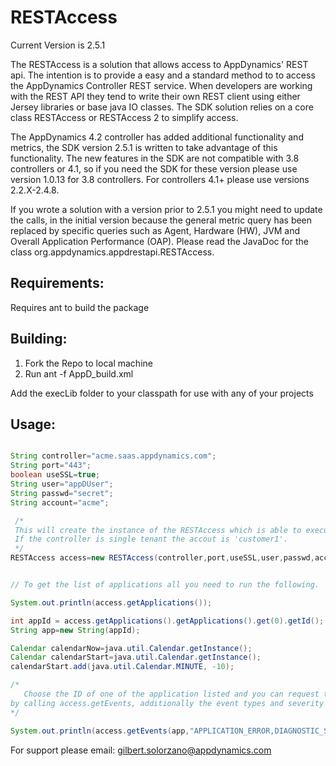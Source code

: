 RESTAccess
===========

Current Version is 2.5.1

The RESTAccess is a solution that allows access to AppDynamics' REST api. The intention is to provide 
a easy and a standard method to to access the AppDynamics Controller REST service. When developers 
are working with the REST API they tend to write their own REST client using either Jersey libraries or 
base java IO classes. The SDK solution relies on a core class RESTAccess or RESTAccess 2 to 
simplify access.

The AppDynamics 4.2 controller has added additional functionality and metrics, the SDK version 2.5.1 
is written to take advantage of this functionality. The new features in the SDK are not compatible with 
3.8 controllers or 4.1, so if you need the SDK for these version please use version 1.0.13 for 3.8 
controllers. For controllers 4.1+ please use versions 2.2.X-2.4.8.

If you wrote a solution with a version prior to 2.5.1 you might need to update the calls, in the initial
version because the general metric query has been replaced by specific queries such as Agent, 
Hardware (HW), JVM and Overall Application Performance (OAP). Please read the JavaDoc for the class
org.appdynamics.appdrestapi.RESTAccess.

Requirements:
------------
Requires ant to build the package

Building:
--------
1. Fork the Repo to local machine
2. Run ant -f AppD_build.xml

Add the execLib folder to your classpath for use with any of your projects

Usage:
-----

```java

String controller="acme.saas.appdynamics.com";
String port="443";
boolean useSSL=true;
String user="appDUser";
String passwd="secret";
String account="acme";

 /*
 This will create the instance of the RESTAccess which is able to execute REST calls.
 If the controller is single tenant the accout is 'customer1'.
 */
RESTAccess access=new RESTAccess(controller,port,useSSL,user,passwd,account);


// To get the list of applications all you need to run the following.

System.out.println(access.getApplications());

int appId = access.getApplications().getApplications().get(0).getId();
String app=new String(appId);

Calendar calendarNow=java.util.Calendar.getInstance();
Calendar calendarStart=java.util.Calendar.getInstance();
calendarStart.add(java.util.Calendar.MINUTE, -10);

/*
   Choose the ID of one of the application listed and you can request the event objects
by calling access.getEvents, additionally the event types and severity needs to be provided.
*/

System.out.println(access.getEvents(app,"APPLICATION_ERROR,DIAGNOSTIC_SESSION", "INFO,WARN,ERROR",calendarStart.getTimeInMillis(), calendarNow.getTimeInMillis()));
```


For support please email: gilbert.solorzano@appdynamics.com
